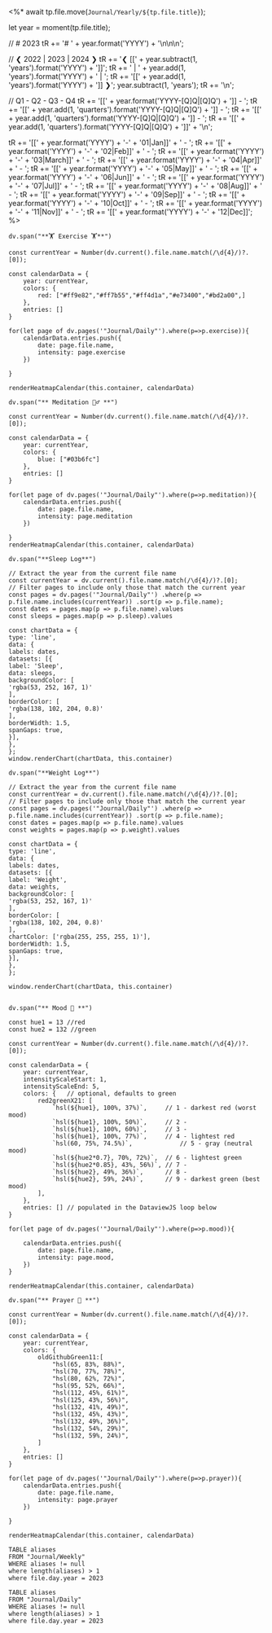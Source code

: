 <%*
await tp.file.move(`Journal/Yearly/${tp.file.title}`);

let year = moment(tp.file.title);

// # 2023
tR += '# ' + year.format('YYYY') + '\n\n\n';

// ❮ 2022 | 2023 | 2024 ❯
tR += '❮ [[' + year.subtract(1, 'years').format('YYYY') + ']]';
tR += ' | ' + year.add(1, 'years').format('YYYY') + ' | ';
tR += '[[' + year.add(1, 'years').format('YYYY') + ']] ❯';
year.subtract(1, 'years');
tR += '\n';

// Q1 - Q2 - Q3 - Q4
tR += '[[' + year.format('YYYY-[Q]Q|[Q]Q') + ']] - ';
tR += '[[' + year.add(1, 'quarters').format('YYYY-[Q]Q|[Q]Q') + ']] - ';
tR += '[[' + year.add(1, 'quarters').format('YYYY-[Q]Q|[Q]Q') + ']] - ';
tR += '[[' + year.add(1, 'quarters').format('YYYY-[Q]Q|[Q]Q') + ']]' + '\n';

tR += '[[' + year.format('YYYY') + '-' + '01|Jan]]' + ' - ';
tR += '[[' + year.format('YYYY') + '-' + '02|Feb]]' + ' - ';
tR += '[[' + year.format('YYYY') + '-' + '03|March]]' + ' - ';
tR += '[[' + year.format('YYYY') + '-' + '04|Apr]]' + ' - ';
tR += '[[' + year.format('YYYY') + '-' + '05|May]]' + ' - ';
tR += '[[' + year.format('YYYY') + '-' + '06|Jun]]' + ' - ';
tR += '[[' + year.format('YYYY') + '-' + '07|Jul]]' + ' - ';
tR += '[[' + year.format('YYYY') + '-' + '08|Aug]]' + ' - ';
tR += '[[' + year.format('YYYY') + '-' + '09|Sep]]' + ' - ';
tR += '[[' + year.format('YYYY') + '-' + '10|Oct]]' + ' - ';
tR += '[[' + year.format('YYYY') + '-' + '11|Nov]]' + ' - ';
tR += '[[' + year.format('YYYY') + '-' + '12|Dec]]';
%>

```dataviewjs
dv.span("**🏋️ Exercise 🏋️**")

const currentYear = Number(dv.current().file.name.match(/\d{4}/)?.[0]);

const calendarData = {
    year: currentYear,
    colors: {
        red: ["#ff9e82","#ff7b55","#ff4d1a","#e73400","#bd2a00",]
    },
    entries: []
}

for(let page of dv.pages('"Journal/Daily"').where(p=>p.exercise)){
    calendarData.entries.push({
        date: page.file.name,
        intensity: page.exercise
    })
       
}

renderHeatmapCalendar(this.container, calendarData)
```

```dataviewjs
dv.span("** Meditation 🧘‍♂️ **")

const currentYear = Number(dv.current().file.name.match(/\d{4}/)?.[0]);

const calendarData = {
    year: currentYear,
    colors: {
        blue: ["#03b6fc"]
    },
    entries: []
}

for(let page of dv.pages('"Journal/Daily"').where(p=>p.meditation)){
    calendarData.entries.push({
        date: page.file.name,
        intensity: page.meditation
    })
       
}
renderHeatmapCalendar(this.container, calendarData)
```
```dataviewjs  
dv.span("**Sleep Log**")  
  
// Extract the year from the current file name 
const currentYear = dv.current().file.name.match(/\d{4}/)?.[0]; 
// Filter pages to include only those that match the current year
const pages = dv.pages('"Journal/Daily"') .where(p => p.file.name.includes(currentYear)) .sort(p => p.file.name); 
const dates = pages.map(p => p.file.name).values  
const sleeps = pages.map(p => p.sleep).values  
  
const chartData = {  
type: 'line',  
data: {  
labels: dates,  
datasets: [{  
label: 'Sleep',  
data: sleeps,  
backgroundColor: [  
'rgba(53, 252, 167, 1)'  
],  
borderColor: [  
'rgba(138, 102, 204, 0.8)'  
],  
borderWidth: 1.5,  
spanGaps: true,  
}],  
},  
};  
window.renderChart(chartData, this.container)  
```

```dataviewjs  
dv.span("**Weight Log**")  
  
// Extract the year from the current file name 
const currentYear = dv.current().file.name.match(/\d{4}/)?.[0]; 
// Filter pages to include only those that match the current year
const pages = dv.pages('"Journal/Daily"') .where(p => p.file.name.includes(currentYear)) .sort(p => p.file.name); 
const dates = pages.map(p => p.file.name).values  
const weights = pages.map(p => p.weight).values  
  
const chartData = {  
type: 'line',  
data: {  
labels: dates,  
datasets: [{  
label: 'Weight',  
data: weights,  
backgroundColor: [  
'rgba(53, 252, 167, 1)'  
],  
borderColor: [  
'rgba(138, 102, 204, 0.8)'  
],
chartColor: ['rgba(255, 255, 255, 1)'],
borderWidth: 1.5,  
spanGaps: true,  
}],  
},  
};  
  
window.renderChart(chartData, this.container)  
```

```dataviewjs

dv.span("** Mood 🌄 **")

const hue1 = 13 //red
const hue2 = 132 //green

const currentYear = Number(dv.current().file.name.match(/\d{4}/)?.[0]);

const calendarData = { 
    year: currentYear,
    intensityScaleStart: 1,
    intensityScaleEnd: 5,
    colors: {   // optional, defaults to green
        red2greenX21: [
            `hsl(${hue1}, 100%, 37%)`,     // 1 - darkest red (worst mood)
            `hsl(${hue1}, 100%, 50%)`,     // 2 - 
            `hsl(${hue1}, 100%, 60%)`,     // 3 - 
            `hsl(${hue1}, 100%, 77%)`,     // 4 - lightest red
            `hsl(60, 75%, 74.5%)`,             // 5 - gray (neutral mood)
            `hsl(${hue2*0.7}, 70%, 72%)`,  // 6 - lightest green
            `hsl(${hue2*0.85}, 43%, 56%)`, // 7 - 
            `hsl(${hue2}, 49%, 36%)`,      // 8 - 
            `hsl(${hue2}, 59%, 24%)`,      // 9 - darkest green (best mood)
        ],
    },
    entries: [] // populated in the DataviewJS loop below
}

for(let page of dv.pages('"Journal/Daily"').where(p=>p.mood)){ 

    calendarData.entries.push({
        date: page.file.name, 
        intensity: page.mood,
    })    
}

renderHeatmapCalendar(this.container, calendarData)
```

```dataviewjs
dv.span("** Prayer 🙏 **")

const currentYear = Number(dv.current().file.name.match(/\d{4}/)?.[0]);

const calendarData = {
    year: currentYear,
    colors: {
        oldGithubGreen11:[
            "hsl(65, 83%, 88%)",
            "hsl(70, 77%, 78%)",
            "hsl(80, 62%, 72%)",
            "hsl(95, 52%, 66%)",
            "hsl(112, 45%, 61%)",
            "hsl(125, 43%, 56%)",
            "hsl(132, 41%, 49%)",
            "hsl(132, 45%, 43%)",
            "hsl(132, 49%, 36%)",
            "hsl(132, 54%, 29%)", 
            "hsl(132, 59%, 24%)",
        ]
    },
    entries: []
}

for(let page of dv.pages('"Journal/Daily"').where(p=>p.prayer)){
    calendarData.entries.push({
        date: page.file.name,
        intensity: page.prayer
    })
       
}

renderHeatmapCalendar(this.container, calendarData)
```

```dataview
TABLE aliases
FROM "Journal/Weekly"
WHERE aliases != null
where length(aliases) > 1
where file.day.year = 2023
```

```dataview
TABLE aliases
FROM "Journal/Daily"
WHERE aliases != null
where length(aliases) > 1
where file.day.year = 2023
```
